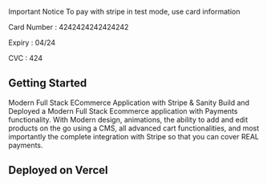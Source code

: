 Important Notice
To pay with stripe in test mode, use card information

Card Number : 4242424242424242

Expiry : 04/24

CVC : 424

## Getting Started

Modern Full Stack ECommerce Application with Stripe & Sanity
Build and Deployed a Modern Full Stack Ecommerce application with Payments functionality. With Modern design, animations, the ability to add and edit products on the go using a CMS, all advanced cart functionalities, and most importantly the complete integration with Stripe so that you can cover REAL payments.


## Deployed on Vercel
